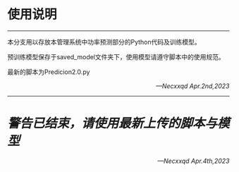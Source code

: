 # 使用说明

***

本分支用以存放本管理系统中功率预测部分的Python代码及训练模型。

预训练模型保存于saved_model文件夹下，使用模型请遵守脚本中的使用规范。

最新的脚本为Predicion2.0.py

<p align="right"><i>—Necxxqd<i> Apr.2nd,2023</p>

***

# 警告已结束，请使用最新上传的脚本与模型



<p align="right"><i>—Necxxqd<i> Apr.4th,2023</p>